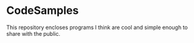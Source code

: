 # CodeSamples
This repository encloses programs I think are cool and simple enough to share with the public.

